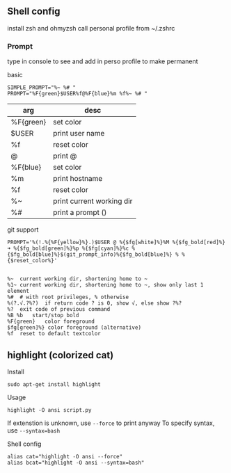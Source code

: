 ## Shell config

install zsh and ohmyzsh
call personal profile from ~/.zshrc

### Prompt

type in console to see and add in perso profile to make permanent 

basic

	SIMPLE_PROMPT="%~ %# "
	PROMPT="%F{green}$USER%f@%F{blue}%m %f%~ %# "

| arg | desc | 
| --- | ---- | 
| %F{green} | set color |
| $USER | print user name |
| %f | reset color |
| @ | print @ |
| %F{blue} | set color | 
| %m | print hostname  |
| %f | reset color |
| %~ | print current working dir |
| %# | print a prompt () |


git support
 
	PROMPT='%(!.%{%F{yellow}%}.)$USER @ %{$fg[white]%}%M %{$fg_bold[red]%}➜ %{$fg_bold[green]%}%p %{$fg[cyan]%}%c %{$fg_bold[blue]%}$(git_prompt_info)%{$fg_bold[blue]%} % %{$reset_color%}'


	%~	current working dir, shortening home to ~
	%1~	current working dir, shortening home to ~, show only last 1 element
	%#	# with root privileges, % otherwise
	%(?.√.?%?)	if return code ? is 0, show √, else show ?%?
	%?	exit code of previous command
	%B %b	start/stop bold
	%F{green}	color foreground
	$fg[green]%} color foreground (alternative)
	%f	reset to default textcolor


## highlight (colorized cat)

Install

	sudo apt-get install highlight

Usage

	highlight -O ansi script.py

If extenstion is unknown, use `--force` to print anyway
To specify syntax, use `--syntax=bash`

Shell config

	alias cat="highlight -O ansi --force"
	alias bcat="highlight -O ansi --syntax=bash"